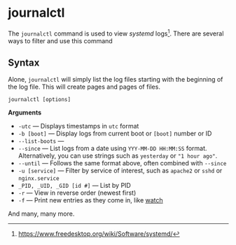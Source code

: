 # journalctl
The `journalctl` command is used to view *systemd* logs[^1]. There are several ways to filter and use this command

## Syntax

Alone, `journalctl` will simply list the log files starting with the beginning of the log file. This will create pages and pages of files.

```
journalctl [options]
```

**Arguments**
- `-utc` &mdash; Displays timestamps in `utc` format
- `-b [boot]` &mdash; Display logs from current boot or `[boot]` number or ID
- `--list-boots` &mdash; 
- `--since` &mdash; List logs from a date using `YYY-MM-DD HH:MM:SS` format. Alternatively, you can use strings such as `yesterday` or `"1 hour ago"`. 
- `--until` &mdash; Follows the same format above, often combined with `--since` 
- `-u [service]` &mdash; Filter by service of interest, such as `apache2` or `sshd` or `nginx.service`
- `_PID, _UID, _GID [id #]` &mdash; List by PID
- `-r` &mdash; View in reverse order (newest first) 
- `-f` &mdash; Print new entries as they come in, like [watch](../Fundamental%20Linux/watch.md) 

And many, many more. 

[^1]:https://www.freedesktop.org/wiki/Software/systemd/